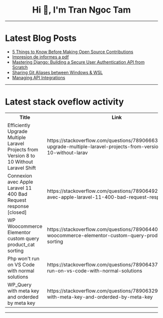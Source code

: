 <h1 align="center">Hi 👋, I'm Tran Ngoc Tam</h1>

---

# Latest Blog Posts 
<!-- BLOG-POST-LIST:START -->
- [5 Things to Know Before Making Open Source Contributions](https://dev.to/chishengliu/5-things-to-know-before-making-open-source-contributions-1707)
- [Impresion de informes a pdf](https://dev.to/julio_rojasaranedavitc/impresion-de-informes-a-pdf-30o9)
- [Mastering Django: Building a Secure User Authentication API from Scratch](https://dev.to/mayowakalejaiye/mastering-django-building-a-secure-user-authentication-api-from-scratch-4ma3)
- [Sharing Git Aliases between Windows &amp; WSL](https://dev.to/codycodes/sharing-git-aliases-between-wsl-windows-198a)
- [Managing API Integrations](https://dev.to/apidna/managing-api-integrations-51ja)
<!-- BLOG-POST-LIST:END -->

---

# Latest stack oveflow activity
<table>
  <tr><th>Title</th><th>Link</th></tr>
  <!-- STACKOVERFLOW:START --><tr><td>Efficiently Upgrade Multiple Laravel Projects from Version 8 to 10 Without Laravel Shift</td><td>https://stackoverflow.com/questions/78906663/efficiently-upgrade-multiple-laravel-projects-from-version-8-to-10-without-larav</td></tr><tr><td>Connexion avec Apple Laravel 11 400 Bad Request response [closed]</td><td>https://stackoverflow.com/questions/78906492/connexion-avec-apple-laravel-11-400-bad-request-response</td></tr><tr><td>WP Woocommerce Elementor custom query product_cat sorting</td><td>https://stackoverflow.com/questions/78906440/wp-woocommerce-elementor-custom-query-product-cat-sorting</td></tr><tr><td>Php won&#39;t run on VS Code with normal solutions</td><td>https://stackoverflow.com/questions/78906437/php-wont-run-on-vs-code-with-normal-solutions</td></tr><tr><td>WP_Query with meta key and orderded by meta key</td><td>https://stackoverflow.com/questions/78906329/wp-query-with-meta-key-and-orderded-by-meta-key</td></tr><!-- STACKOVERFLOW:END -->
</table>

---


